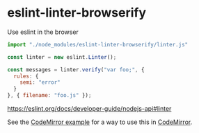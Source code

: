 # eslint-linter-browserify
Use eslint in the browser

```js
import "./node_modules/eslint-linter-browserify/linter.js"

const linter = new eslint.Linter();

const messages = linter.verify("var foo;", {
  rules: {
    semi: "error"
  }
}, { filename: "foo.js" });
```

https://eslint.org/docs/developer-guide/nodejs-api#linter

See the [CodeMirror example](./example) for a way to use this in [CodeMirror](https://codemirror.net).

